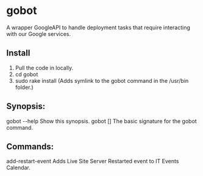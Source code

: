 gobot
=====

A wrapper GoogleAPI to handle deployment tasks that require interacting with our Google services.

Install
-------
1. Pull the code in locally.
1. cd gobot
1. sudo rake install (Adds  symlink to the gobot command in the /usr/bin folder.)

Synopsis:
---------
gobot --help        Show this synopsis.
gobot [<command>]   The basic signature for the gobot command.

Commands:
---------
add-restart-event   Adds Live Site Server Restarted event to IT Events Calendar.
